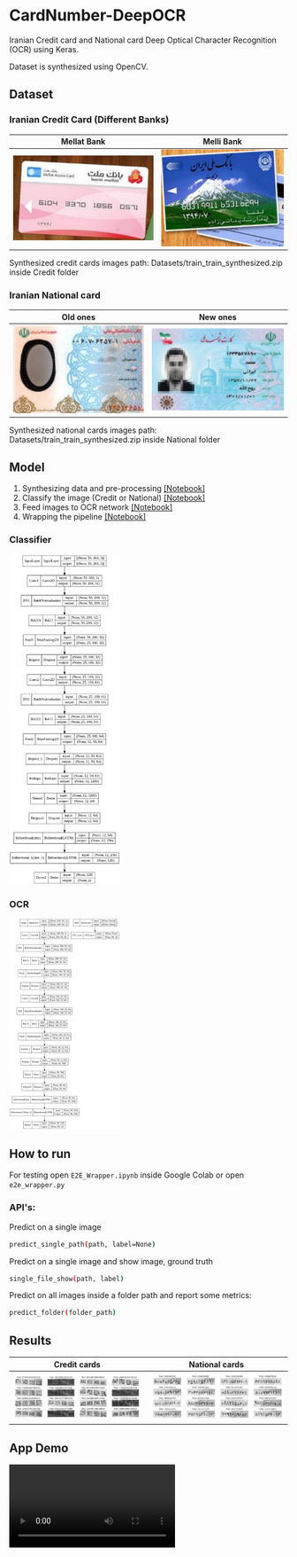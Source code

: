# CardNumber-DeepOCR

Iranian Credit card and National card Deep Optical Character Recognition (OCR) using Keras.

Dataset is synthesized using OpenCV.


## Dataset

### Iranian Credit Card (Different Banks)
Mellat Bank            |  Melli Bank
:-------------------------:|:-------------------------:
![Mellat-Bank](Assets/Mellat_Bank.jpg)  |  ![Melli-Bank](Assets/Melli_Bank.jpg)

Synthesized credit cards images path: Datasets/train_train_synthesized.zip inside Credit folder

### Iranian National card
Old ones            |  New ones
:-------------------------:|:-------------------------:
![National-Old](Assets/National_Old.jpg)  |  ![National-New](Assets/National_New.jpg)

Synthesized national cards images path: Datasets/train_train_synthesized.zip inside National folder


## Model

1. Synthesizing data and pre-processing [[Notebook]](Notebooks/Dataset.ipynb)
2. Classify the image (Credit or National) [[Notebook]](Notebooks/National_Credit_Classifier.ipynb)
3. Feed images to OCR network [[Notebook]](Notebooks/OCR_Network.ipynb)
4. Wrapping the pipeline [[Notebook]](Notebooks/E2E_Wrapper.ipynb)

### Classifier
<img src="Assets/Classifier_Model.png" alt="Classifier-Model" width="200"/>

### OCR
<img src="Assets/OCR_Model.png" alt="OCR-Model" width="200"/>


## How to run

For testing open ```E2E_Wrapper.ipynb``` inside Google Colab or open ```e2e_wrapper.py```

### API's:
Predict on a single image
```bash
predict_single_path(path, label=None)
```

Predict on a single image and show image, ground truth
```bash
single_file_show(path, label)
```

Predict on all images inside a folder path and report some metrics:
```bash
predict_folder(folder_path)
```


## Results

Credit cards            |  National cards
:-------------------------:|:-------------------------:
![Result-Credit](Assets/Result_Credit.jpg)  |  ![Result-National](Assets/Result_National.jpg)


## App Demo

![](Assets/App_Demo.mp4)

